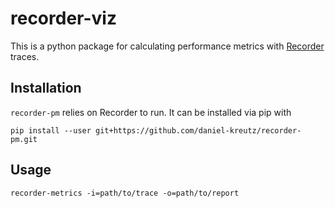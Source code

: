 recorder-viz
=============

This is a python package for calculating performance metrics with [Recorder](https://github.com/uiuc-hpc/Recorder) traces.

Installation
-------------

`recorder-pm` relies on Recorder to run. It can be installed via pip with
```shell
pip install --user git+https://github.com/daniel-kreutz/recorder-pm.git
```


Usage
-------------

```shell
recorder-metrics -i=path/to/trace -o=path/to/report
```
